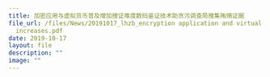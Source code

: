 ```yaml
---
title: 加密应用与虚拟货币普及增加搜证难度数码鉴证技术助贪污调查局搜集贿赂证据
file_url: /files/News/20191017_lhzb_encryption application and virtual currency
  increases.pdf
date: 2019-10-17
layout: file
description: ""
image: ""
---
```

